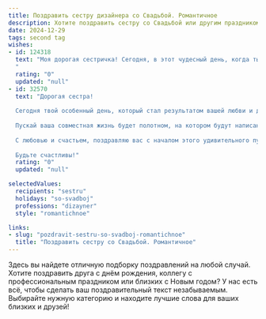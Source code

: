 ```yaml
---
title: Поздравить сестру дизайнера со Свадьбой. Романтичное
description: Хотите поздравить сестру со Свадьбой или другим праздником? Наш ИИ создаст незабываемое поздравление, а вы обязательно выделитесь среди других.  
date: 2024-12-29
tags: second tag
wishes:
- id: 124318
  text: "Моя дорогая сестричка! Сегодня, в этот чудесный день, когда ты становишься женой любимого человека, мое сердце переполнено счастьем и гордостью.  Твой талант дизайнера всегда поражал меня,  так же как и твой  внутренний свет, который, я уверена,  будет освещать ваш общий путь долгие годы.  Пусть ваш союз будет таким же прекрасным и гармоничным, как лучшие произведения искусства,  а любовь — яркой и неугасающей, как самые сочные краски.  Счастья вам, моя любимая сестра!
  "
  rating: "0"
  updated: "null"
- id: 32570
  text: "Дорогая сестра!
  
  Сегодня твой особенный день, который стал результатом вашей любви и доверия друг к другу. Как истинный дизайнер, ты создала не просто красивую жизнь, но и великолепный союз, в который вложила все свое тепло и вдохновение.
  
  Пускай ваша совместная жизнь будет полотном, на котором будут написаны самые яркие и теплые моменты. Желаю вам создавать вместе уникальные шедевры счастья, рисовать друг другу только радостные эмоции и заполнять каждый день гармонией и уютом.
  
  С любовью и счастьем, поздравляю вас с началом этого удивительного путешествия! Пусть оно будет полным романтики, жизни и неизменной поддержки друг друга.
  
  Будьте счастливы!"
  rating: "0"
  updated: "null"

selectedValues:
  recipients: "sestru"
  holidays: "so-svadboj"
  professions: "dizayner"
  style: "romantichnoe"

links:
- slug: "pozdravit-sestru-so-svadboj-romantichnoe"
  title: "Поздравить сестру со Свадьбой. Романтичное"
---
```


Здесь вы найдете отличную подборку поздравлений на любой случай.
Хотите поздравить друга с днём рождения, коллегу с профессиональным праздником или близких с Новым годом? У нас есть всё, чтобы сделать ваш поздравительный текст незабываемым. Выбирайте нужную категорию и находите лучшие слова для ваших близких и друзей!
